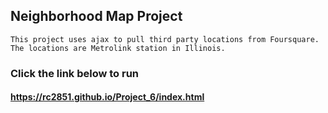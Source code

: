 ## Neighborhood Map Project
	
	This project uses ajax to pull third party locations from Foursquare.
	The locations are Metrolink station in Illinois.

### Click the link below to run

#### https://rc2851.github.io/Project_6/index.html

	


